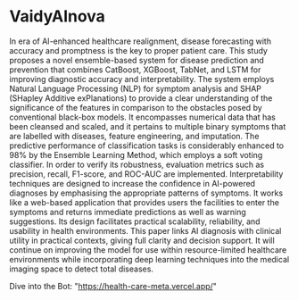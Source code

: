 # VaidyAInova

In era of AI-enhanced healthcare realignment, disease forecasting with accuracy and promptness is the key to proper patient care. This study proposes a novel ensemble-based system for disease prediction and prevention that combines CatBoost, XGBoost, TabNet, and LSTM for improving diagnostic accuracy and interpretability. The system employs Natural Language Processing (NLP) for symptom analysis and SHAP (SHapley Additive exPlanations) to provide a clear understanding of the significance of the features in comparison to the obstacles posed by conventional black-box models. It encompasses numerical data that has been cleansed and scaled, and it pertains to multiple binary symptoms that are labelled with diseases, feature engineering, and imputation. The predictive performance of classification tasks is considerably enhanced to 98% by the Ensemble Learning Method, which employs a soft voting classifier. In order to verify its robustness, evaluation metrics such as precision, recall, F1-score, and ROC-AUC are implemented. Interpretability techniques are designed to increase the confidence in AI-powered diagnoses by emphasising the appropriate patterns of symptoms.
It works like a web-based application that provides users the facilities to enter the symptoms and returns immediate predictions as well as warning suggestions. Its design facilitates practical scalability, reliability, and usability in health environments. This paper links AI diagnosis with clinical utility in practical contexts, giving full clarity and decision support. It will continue on improving the model for use within resource-limited healthcare environments while incorporating deep learning techniques into the medical imaging space to detect total diseases.

Dive into the Bot: "https://health-care-meta.vercel.app/"
